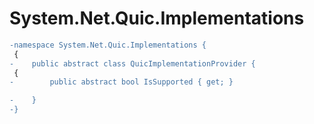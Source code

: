# System.Net.Quic.Implementations

``` diff
-namespace System.Net.Quic.Implementations {
 {
-    public abstract class QuicImplementationProvider {
 {
-        public abstract bool IsSupported { get; }

-    }
-}
```

